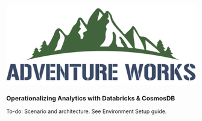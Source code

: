 ![AdventureWorks Logo](/images/AdventureWorks_logo.png)

### Operationalizing Analytics with Databricks & CosmosDB

To-do: Scenario and architecture. See Environment Setup guide.
